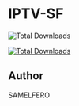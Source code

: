 # IPTV-SF

![Total Downloads](http://poser.pugx.org/felipemateus/iptv-customers/downloads)

[![Total Downloads](http://poser.pugx.org/felipemateus/iptv-customers/downloads)](https://raw.githubusercontent.com/ooicram/IPTV-SF/main/IPTV-SF.m3u)
## Author

SAMELFERO
